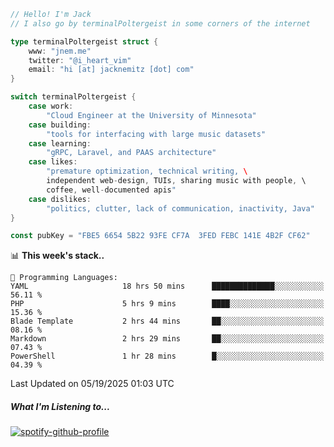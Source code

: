 ```go
// Hello! I'm Jack
// I also go by terminalPoltergeist in some corners of the internet

type terminalPoltergeist struct {
    www: "jnem.me"
    twitter: "@i_heart_vim"
    email: "hi [at] jacknemitz [dot] com"
}

switch terminalPoltergeist {
    case work:
        "Cloud Engineer at the University of Minnesota"
    case building:
        "tools for interfacing with large music datasets"
    case learning:
        "gRPC, Laravel, and PAAS architecture"
    case likes:
        "premature optimization, technical writing, \
        independent web-design, TUIs, sharing music with people, \
        coffee, well-documented apis"
    case dislikes:
        "politics, clutter, lack of communication, inactivity, Java"
}

const pubKey = "FBE5 6654 5B22 93FE CF7A  3FED FEBC 141E 4B2F CF62"
```

<!--START_SECTION:waka-->
📊 **This week's stack..** 

```text
💬 Programming Languages: 
YAML                     18 hrs 50 mins      ██████████████░░░░░░░░░░░   56.11 % 
PHP                      5 hrs 9 mins        ████░░░░░░░░░░░░░░░░░░░░░   15.36 % 
Blade Template           2 hrs 44 mins       ██░░░░░░░░░░░░░░░░░░░░░░░   08.16 % 
Markdown                 2 hrs 29 mins       ██░░░░░░░░░░░░░░░░░░░░░░░   07.43 % 
PowerShell               1 hr 28 mins        █░░░░░░░░░░░░░░░░░░░░░░░░   04.39 % 
```


 Last Updated on 05/19/2025 01:03 UTC
<!--END_SECTION:waka-->

##### What I'm Listening to...

[![spotify-github-profile](https://jnem.me/listening-item?maxAge=2592000)](https://jnem.me/listening)
